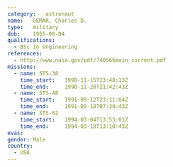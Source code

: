 ```yaml
---
category:	astronaut
name:	GEMAR, Charles D.
type:	military
dob:	1955-08-04
qualifications:
  - BSc in engineering
references:
  - http://www.nasa.gov/pdf/740566main_current.pdf
missions:
  - name: STS-38
    time_start:   1990-11-15T23:48:13Z
    time_end:     1990-11-20T21:42:43Z
  - name: STS-48
    time_start:   1991-09-12T23:11:04Z
    time_end:     1991-09-18T07:38:43Z
  - name: STS-62
    time_start:   1994-03-04T13:53:01Z
    time_end:     1994-03-18T13:10:43Z
evas:
gender:	Male
country:
  - USA
---
```

